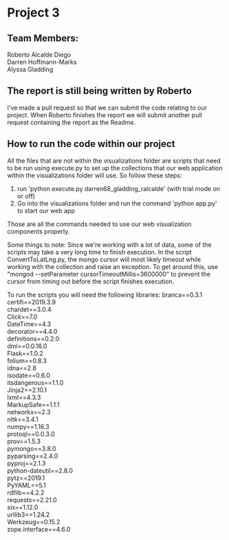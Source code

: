 # Project 3


## Team Members:

Roberto Alcalde Diego<br/>
Darren Hoffmann-Marks<br/> 
Alyssa Gladding<br/>



## The report is still being written by Roberto

I've made a pull request so that we can submit the code relating to our project. When Roberto finishes the report we will submit another pull request containing the report as the Readme.

## How to run the code within our project

All the files that are not within the visualizations folder are scripts that need to be run using execute.py to set up the collections that our web application within the visualizations folder will use. So follow these steps:

1) run 'python execute.py darren68_gladding_ralcalde' (with trial mode on or off)
2) Go into the visualizations folder and run the command 'python app.py' to start our web app

Those are all the commands needed to use our web visualization components properly.

Some things to note: Since we're working with a lot of data, some of the scripts may take a very long time to finish execution. In the script ConvertToLatLng.py, the mongo cursor will most likely timeout while working with the collection and raise an exception. To get around this, use "mongod --setParameter cursorTimeoutMillis=3600000" to prevent the cursor from timing out before the script finishes execution.



To run the scripts you will need the following libraries:
branca==0.3.1 <br/>
certifi==2019.3.9<br/>
chardet==3.0.4<br/>
Click==7.0<br/>
DateTime==4.3<br/>
decorator==4.4.0<br/>
definitions==0.2.0<br/>
dml==0.0.16.0<br/>
Flask==1.0.2<br/>
folium==0.8.3<br/>
idna==2.8<br/>
isodate==0.6.0<br/>
itsdangerous==1.1.0<br/>
Jinja2==2.10.1<br/>
lxml==4.3.3<br/>
MarkupSafe==1.1.1<br/>
networkx==2.3<br/>
nltk==3.4.1<br/>
numpy==1.16.3<br/>
protoql==0.0.3.0<br/>
prov==1.5.3<br/>
pymongo==3.8.0<br/>
pyparsing==2.4.0<br/>
pyproj==2.1.3<br/>
python-dateutil==2.8.0<br/>
pytz==2019.1<br/>
PyYAML==5.1<br/>
rdflib==4.2.2<br/>
requests==2.21.0<br/>
six==1.12.0<br/>
urllib3==1.24.2<br/>
Werkzeug==0.15.2<br/>
zope.interface==4.6.0<br/>



